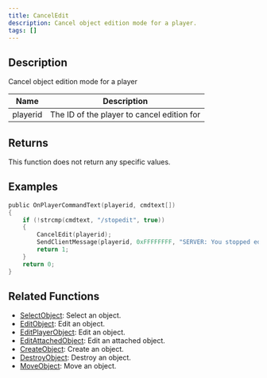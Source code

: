 ```yaml
---
title: CancelEdit
description: Cancel object edition mode for a player.
tags: []
---
```


## Description

Cancel object edition mode for a player

| Name     | Description                                |
| -------- | ------------------------------------------ |
| playerid | The ID of the player to cancel edition for |

## Returns

This function does not return any specific values.

## Examples

```c
public OnPlayerCommandText(playerid, cmdtext[])
{
    if (!strcmp(cmdtext, "/stopedit", true))
    {
        CancelEdit(playerid);
        SendClientMessage(playerid, 0xFFFFFFFF, "SERVER: You stopped editing the object!");
        return 1;
    }
    return 0;
}
```

## Related Functions

- [SelectObject](SelectObject): Select an object.
- [EditObject](EditObject): Edit an object.
- [EditPlayerObject](EditPlayerObject): Edit an object.
- [EditAttachedObject](EditAttachedObject): Edit an attached object.
- [CreateObject](CreateObject): Create an object.
- [DestroyObject](DestroyObject): Destroy an object.
- [MoveObject](MoveObject): Move an object.
